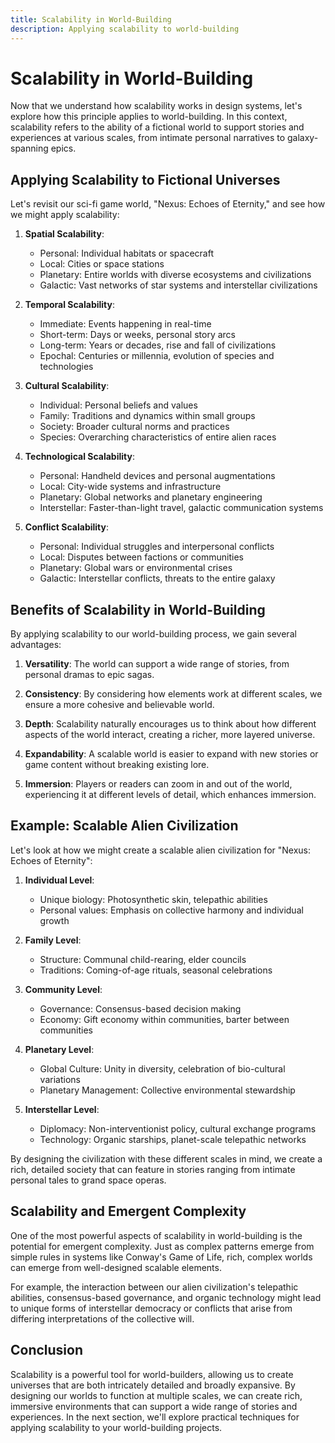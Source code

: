 ```yaml
---
title: Scalability in World-Building
description: Applying scalability to world-building
---
```


# Scalability in World-Building

Now that we understand how scalability works in design systems, let's explore how this principle applies to world-building. In this context, scalability refers to the ability of a fictional world to support stories and experiences at various scales, from intimate personal narratives to galaxy-spanning epics.

## Applying Scalability to Fictional Universes

Let's revisit our sci-fi game world, "Nexus: Echoes of Eternity," and see how we might apply scalability:

1. **Spatial Scalability**:
   - Personal: Individual habitats or spacecraft
   - Local: Cities or space stations
   - Planetary: Entire worlds with diverse ecosystems and civilizations
   - Galactic: Vast networks of star systems and interstellar civilizations

2. **Temporal Scalability**:
   - Immediate: Events happening in real-time
   - Short-term: Days or weeks, personal story arcs
   - Long-term: Years or decades, rise and fall of civilizations
   - Epochal: Centuries or millennia, evolution of species and technologies

3. **Cultural Scalability**:
   - Individual: Personal beliefs and values
   - Family: Traditions and dynamics within small groups
   - Society: Broader cultural norms and practices
   - Species: Overarching characteristics of entire alien races

4. **Technological Scalability**:
   - Personal: Handheld devices and personal augmentations
   - Local: City-wide systems and infrastructure
   - Planetary: Global networks and planetary engineering
   - Interstellar: Faster-than-light travel, galactic communication systems

5. **Conflict Scalability**:
   - Personal: Individual struggles and interpersonal conflicts
   - Local: Disputes between factions or communities
   - Planetary: Global wars or environmental crises
   - Galactic: Interstellar conflicts, threats to the entire galaxy

## Benefits of Scalability in World-Building

By applying scalability to our world-building process, we gain several advantages:

1. **Versatility**: The world can support a wide range of stories, from personal dramas to epic sagas.

2. **Consistency**: By considering how elements work at different scales, we ensure a more cohesive and believable world.

3. **Depth**: Scalability naturally encourages us to think about how different aspects of the world interact, creating a richer, more layered universe.

4. **Expandability**: A scalable world is easier to expand with new stories or game content without breaking existing lore.

5. **Immersion**: Players or readers can zoom in and out of the world, experiencing it at different levels of detail, which enhances immersion.

## Example: Scalable Alien Civilization

Let's look at how we might create a scalable alien civilization for "Nexus: Echoes of Eternity":

1. **Individual Level**:
   - Unique biology: Photosynthetic skin, telepathic abilities
   - Personal values: Emphasis on collective harmony and individual growth

2. **Family Level**:
   - Structure: Communal child-rearing, elder councils
   - Traditions: Coming-of-age rituals, seasonal celebrations

3. **Community Level**:
   - Governance: Consensus-based decision making
   - Economy: Gift economy within communities, barter between communities

4. **Planetary Level**:
   - Global Culture: Unity in diversity, celebration of bio-cultural variations
   - Planetary Management: Collective environmental stewardship

5. **Interstellar Level**:
   - Diplomacy: Non-interventionist policy, cultural exchange programs
   - Technology: Organic starships, planet-scale telepathic networks

By designing the civilization with these different scales in mind, we create a rich, detailed society that can feature in stories ranging from intimate personal tales to grand space operas.

## Scalability and Emergent Complexity

One of the most powerful aspects of scalability in world-building is the potential for emergent complexity. Just as complex patterns emerge from simple rules in systems like Conway's Game of Life, rich, complex worlds can emerge from well-designed scalable elements.

For example, the interaction between our alien civilization's telepathic abilities, consensus-based governance, and organic technology might lead to unique forms of interstellar democracy or conflicts that arise from differing interpretations of the collective will.

## Conclusion

Scalability is a powerful tool for world-builders, allowing us to create universes that are both intricately detailed and broadly expansive. By designing our worlds to function at multiple scales, we can create rich, immersive environments that can support a wide range of stories and experiences. In the next section, we'll explore practical techniques for applying scalability to your world-building projects.